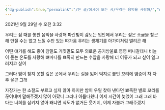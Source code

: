 ```yaml
---
{"dg-publish":true,"permalink":"/쓴 글/에세이 또는 시/우리는 음악을 사랑해/","dgPassFrontmatter":true}
---
```



2021년 9월 29일 수 오전 3:32

우리는 잠 때를 놓친 음악을 사랑해
파란빛이 감도는 입안에서
우리는 젖은 소금을 찾곤 해 만질 수는 없고
느낄 수만 있는 따가움 우리는 생채기를 아가미처럼 벌리곤 해

어떤 얘기를 해도 좋아 참말도 거짓말도 모두
외로운 공기방울로 영영 떠나갈테니
비늘이 돋는 온도를 사랑해
뼈마디를 뾰족히 만드는 수압을 사랑해
더 어류가 되고 싶어
일그러지고 싶어

그러다 밤이 찾지 못할 깊은 곳에서
우리는 길을 잃어
억지로 붙인 꼬리에
염증이 차
자주 울곤 그래

자장가는 한 소절도 부르고 싶지 않아
하지만 밤이 우릴 찾아 낸다면
뾰족한 별로 꼬리를 끊어내며
말해주겠지
많이 아팠니 그러나 아름다웠니 이제 시간이 늦었어
그래 그래 바다는 너희를 삼키지 않아 왜냐면
식도가 없거든
웃기지, 이제 자볼까
그래주겠지
